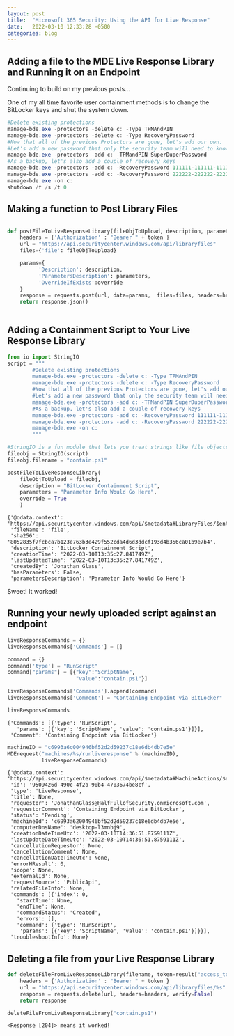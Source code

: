 ```yaml
---
layout: post
title:  "Microsoft 365 Security: Using the API for Live Response"
date:   2022-03-10 12:33:28 -0500
categories: blog
---
```


## Adding a file to the MDE Live Response Library and Running it on an Endpoint

Continuing to build on my previous posts...

One of my all time favorite user containment methods is to change the BitLocker keys and shut the system down.  

```powershell
#Delete existing protections
manage-bde.exe -protectors -delete c: -Type TPMAndPIN
manage-bde.exe -protectors -delete c: -Type RecoveryPassword
#Now that all of the previous Protectors are gone, let's add our own.
#Let's add a new password that only the security team will need to know.
manage-bde.exe -protectors -add c: -TPMandPIN SuperDuperPassword
#As a backup, let's also add a couple of recovery keys
manage-bde.exe -protectors -add c: -RecoveryPassword 111111-111111-111111-111111-111111-111111-111111-111111 
manage-bde.exe -protectors -add c: -RecoveryPassword 222222-222222-222222-222222-222222-222222-222222-222222 
manage-bde.exe -on c:
shutdown /f /s /t 0
```
## Making a function to Post Library Files

```python

def postFileToLiveResponseLibrary(fileObjToUpload, description, parameters="", override = False, token=result["access_token"]):
    headers = {'Authorization' : "Bearer " + token }
    url = "https://api.securitycenter.windows.com/api/libraryfiles"
    files={'file': fileObjToUpload}

    params={
          'Description': description,
          'ParametersDescription': parameters,
          'OverrideIfExists':override
    }
    response = requests.post(url, data=params,  files=files, headers=headers, verify=False)
    return response.json()
    
```

## Adding a Containment Script to Your Live Response Library


```python
from io import StringIO 
script = """
        #Delete existing protections
        manage-bde.exe -protectors -delete c: -Type TPMAndPIN
        manage-bde.exe -protectors -delete c: -Type RecoveryPassword
        #Now that all of the previous Protectors are gone, let's add our own.
        #Let's add a new password that only the security team will need to know.
        manage-bde.exe -protectors -add c: -TPMandPIN SuperDuperPassword
        #As a backup, let's also add a couple of recovery keys
        manage-bde.exe -protectors -add c: -RecoveryPassword 111111-111111-111111-111111-111111-111111-111111-111111 
        manage-bde.exe -protectors -add c: -RecoveryPassword 222222-222222-222222-222222-222222-222222-222222-222222 
        manage-bde.exe -on c:
        """

#StringIO is a fun module that lets you treat strings like file objects. 
fileobj = StringIO(script)
fileobj.filename = "contain.ps1"

postFileToLiveResponseLibrary(
    fileObjToUpload = fileobj,
    description = "BitLocker Containment Script",
    parameters = "Parameter Info Would Go Here",
    override = True
    )
```




    {'@odata.context': 'https://api.securitycenter.windows.com/api/$metadata#LibraryFiles/$entity',
     'fileName': 'file',
     'sha256': '8052835f7fcbca7b123e763b3e429f552cda4d6d3ddcf193d4b356ca01b9e7b4',
     'description': 'BitLocker Containment Script',
     'creationTime': '2022-03-10T13:35:27.841749Z',
     'lastUpdatedTime': '2022-03-10T13:35:27.841749Z',
     'createdBy': 'Jonathan Glass',
     'hasParameters': False,
     'parametersDescription': 'Parameter Info Would Go Here'}

Sweet! It worked!

## Running your newly uploaded script against an endpoint


```python
liveResponseCommands = {}
liveResponseCommands['Commands'] = []

command = {}
command['type'] = "RunScript"
command["params"] = [{"key":"ScriptName",
                      "value":"contain.ps1"}]

liveResponseCommands['Commands'].append(command)
liveResponseCommands['Comment'] = "Containing Endpoint via BitLocker"

liveResponseCommands

```




    {'Commands': [{'type': 'RunScript',
       'params': [{'key': 'ScriptName', 'value': 'contain.ps1'}]}],
     'Comment': 'Containing Endpoint via BitLocker'}




```python
machineID = "c6993a6c004946bf52d2d59237c18e6db4db7e5e"
MDErequest("machines/%s/runliveresponse" % (machineID),
           liveResponseCommands)
```




    {'@odata.context': 'https://api.securitycenter.windows.com/api/$metadata#MachineActions/$entity',
     'id': '9509426d-490c-4f2b-90b4-4703674be8cf',
     'type': 'LiveResponse',
     'title': None,
     'requestor': 'JonathanGlass@HalfFullofSecurity.onmicrosoft.com',
     'requestorComment': 'Containing Endpoint via BitLocker',
     'status': 'Pending',
     'machineId': 'c6993a62004946bf52d2d59237c18e6db4db7e5e',
     'computerDnsName': 'desktop-l3mnbj9',
     'creationDateTimeUtc': '2022-03-10T14:36:51.8759111Z',
     'lastUpdateDateTimeUtc': '2022-03-10T14:36:51.8759111Z',
     'cancellationRequestor': None,
     'cancellationComment': None,
     'cancellationDateTimeUtc': None,
     'errorHResult': 0,
     'scope': None,
     'externalId': None,
     'requestSource': 'PublicApi',
     'relatedFileInfo': None,
     'commands': [{'index': 0,
       'startTime': None,
       'endTime': None,
       'commandStatus': 'Created',
       'errors': [],
       'command': {'type': 'RunScript',
        'params': [{'key': 'ScriptName', 'value': 'contain.ps1'}]}}],
     'troubleshootInfo': None}



## Deleting a file from your Live Response Library


```python
def deleteFileFromLiveResponseLibrary(filename, token=result["access_token"]):
    headers = {'Authorization' : "Bearer " + token }
    url = "https://api.securitycenter.windows.com/api/libraryfiles/%s" % (filename)
    response = requests.delete(url, headers=headers, verify=False)
    return response

deleteFileFromLiveResponseLibrary("contain.ps1")

```


    <Response [204]> means it worked!
